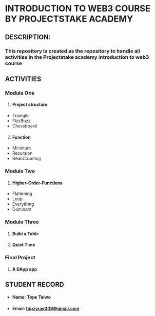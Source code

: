 # INTRODUCTION TO WEB3 COURSE BY PROJECTSTAKE ACADEMY

## DESCRIPTION:

### This repository is created as the repository to handle all activities in the Projectstake academy introduction to web3 course

## ACTIVITIES

### Module One

1. #### Project structure

- Triangle
- FizzBuzz
- Chessboard

2. #### Function

- Minimum
- Recursion
- BeanCounting

### Module Two

1. #### Higher-Order-Functions

- Flattening
- Loop
- Everything
- Dominant

### Module Three

1. #### Build a Table
1. #### Quiet Time

### Final Project

1. #### A DApp app

## STUDENT RECORD

- #### Name: Tope Taiwo

- #### Email: topzyray009@gmail.com
